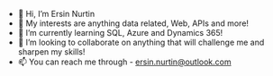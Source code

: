 - 👋 Hi, I’m Ersin Nurtin
- 👀 My interests are anything data related, Web, APIs and more! 
- 🌱 I’m currently learning SQL, Azure and Dynamics 365!
- 💞️ I’m looking to collaborate on anything that will challenge me and sharpen my skills! 
- 📫 You can reach me through - ersin.nurtin@outlook.com

<!---
e-nurtin/e-nurtin is a ✨ special ✨ repository because its `README.md` (this file) appears on your GitHub profile.
You can click the Preview link to take a look at your changes.
--->
